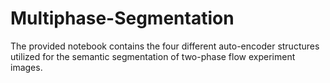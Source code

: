 # Multiphase-Segmentation
The provided notebook contains the four different auto-encoder structures utilized for the semantic segmentation of two-phase flow experiment images.

